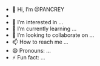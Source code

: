 - 👋 Hi, I’m @PANCREY
- 
- 👀 I’m interested in ...
- 🌱 I’m currently learning ...
- 💞️ I’m looking to collaborate on ...
- 📫 How to reach me ...
- 😄 Pronouns: ...
- ⚡ Fun fact: ...

<!---
PANCREY/PANCREY is a ✨ special ✨ repository because its `README.md` (this file) appears on your GitHub profile.
You can click the Preview link to take a look at your changes.
--->
